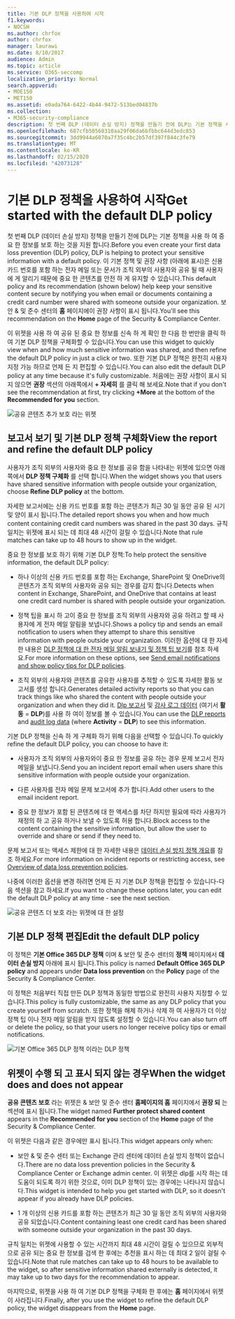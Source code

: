 ```yaml
---
title: 기본 DLP 정책을 사용하여 시작
f1.keywords:
- NOCSH
ms.author: chrfox
author: chrfox
manager: laurawi
ms.date: 8/10/2017
audience: Admin
ms.topic: article
ms.service: O365-seccomp
localization_priority: Normal
search.appverid:
- MOE150
- MET150
ms.assetid: e0ada764-6422-4b44-9472-513bed04837b
ms.collection:
- M365-security-compliance
description: 첫 번째 DLP (데이터 손실 방지) 정책을 만들기 전에 DLP는 기본 정책을 사용 하 여 중요 한 정보를 보호 하는 것을 지원 합니다. 이 기본 정책 및 권장 사항 (아래에 표시)은 신용 카드 번호를 포함 하는 전자 메일 또는 문서가 조직 외부의 사용자와 공유 될 때 사용자에 게 알리기 때문에 중요 한 콘텐츠를 안전 하 게 유지할 수 있습니다.
ms.openlocfilehash: 687cfb50568310aa29f06da6bfbbc644d3edc853
ms.sourcegitcommit: 3dd9944a6070a7f35c4bc2b57df397f844c3fe79
ms.translationtype: MT
ms.contentlocale: ko-KR
ms.lasthandoff: 02/15/2020
ms.locfileid: "42073128"
---
```

# <a name="get-started-with-the-default-dlp-policy"></a><span data-ttu-id="86b9c-104">기본 DLP 정책을 사용하여 시작</span><span class="sxs-lookup"><span data-stu-id="86b9c-104">Get started with the default DLP policy</span></span>

<span data-ttu-id="86b9c-105">첫 번째 DLP (데이터 손실 방지) 정책을 만들기 전에 DLP는 기본 정책을 사용 하 여 중요 한 정보를 보호 하는 것을 지원 합니다.</span><span class="sxs-lookup"><span data-stu-id="86b9c-105">Before you even create your first data loss prevention (DLP) policy, DLP is helping to protect your sensitive information with a default policy.</span></span> <span data-ttu-id="86b9c-106">이 기본 정책 및 권장 사항 (아래에 표시)은 신용 카드 번호를 포함 하는 전자 메일 또는 문서가 조직 외부의 사용자와 공유 될 때 사용자에 게 알리기 때문에 중요 한 콘텐츠를 안전 하 게 유지할 수 있습니다.</span><span class="sxs-lookup"><span data-stu-id="86b9c-106">This default policy and its recommendation (shown below) help keep your sensitive content secure by notifying you when email or documents containing a credit card number were shared with someone outside your organization.</span></span> <span data-ttu-id="86b9c-107">보안 &amp; 및 준수 센터의 **홈** 페이지에이 권장 사항이 표시 됩니다.</span><span class="sxs-lookup"><span data-stu-id="86b9c-107">You'll see this recommendation on the **Home** page of the Security &amp; Compliance Center.</span></span> 
  
<span data-ttu-id="86b9c-108">이 위젯을 사용 하 여 공유 된 중요 한 정보를 신속 하 게 확인 한 다음 한 번만을 클릭 하 여 기본 DLP 정책을 구체화할 수 있습니다.</span><span class="sxs-lookup"><span data-stu-id="86b9c-108">You can use this widget to quickly view when and how much sensitive information was shared, and then refine the default DLP policy in just a click or two.</span></span> <span data-ttu-id="86b9c-109">또한 기본 DLP 정책은 완전히 사용자 지정 가능 하므로 언제 든 지 편집할 수 있습니다.</span><span class="sxs-lookup"><span data-stu-id="86b9c-109">You can also edit the default DLP policy at any time because it's fully customizable.</span></span> <span data-ttu-id="86b9c-110">처음에는 권장 사항이 표시 되지 않으면 **권장** 섹션의 아래쪽에서 **+ 자세히** 를 클릭 해 보세요.</span><span class="sxs-lookup"><span data-stu-id="86b9c-110">Note that if you don't see the recommendation at first, try clicking **+More** at the bottom of the **Recommended for you** section.</span></span> 
  
![공유 콘텐츠 추가 보호 라는 위젯](../media/2bae6dbc-cc92-4f35-b54c-c36e60226b5b.png)
  
## <a name="view-the-report-and-refine-the-default-dlp-policy"></a><span data-ttu-id="86b9c-112">보고서 보기 및 기본 DLP 정책 구체화</span><span class="sxs-lookup"><span data-stu-id="86b9c-112">View the report and refine the default DLP policy</span></span>

<span data-ttu-id="86b9c-113">사용자가 조직 외부의 사용자와 중요 한 정보를 공유 함을 나타내는 위젯에 있으면 아래쪽에서 **DLP 정책 구체화** 를 선택 합니다.</span><span class="sxs-lookup"><span data-stu-id="86b9c-113">When the widget shows you that users have shared sensitive information with people outside your organization, choose **Refine DLP policy** at the bottom.</span></span> 
  
<span data-ttu-id="86b9c-114">자세한 보고서에는 신용 카드 번호를 포함 하는 콘텐츠가 최근 30 일 동안 공유 된 시기 및 양이 표시 됩니다.</span><span class="sxs-lookup"><span data-stu-id="86b9c-114">The detailed report shows you when and how much content containing credit card numbers was shared in the past 30 days.</span></span> <span data-ttu-id="86b9c-115">규칙 일치는 위젯에 표시 되는 데 최대 48 시간이 걸릴 수 있습니다.</span><span class="sxs-lookup"><span data-stu-id="86b9c-115">Note that rule matches can take up to 48 hours to show up in the widget.</span></span>
  
<span data-ttu-id="86b9c-116">중요 한 정보를 보호 하기 위해 기본 DLP 정책:</span><span class="sxs-lookup"><span data-stu-id="86b9c-116">To help protect the sensitive information, the default DLP policy:</span></span>
  
- <span data-ttu-id="86b9c-117">하나 이상의 신용 카드 번호를 포함 하는 Exchange, SharePoint 및 OneDrive의 콘텐츠가 조직 외부의 사용자와 공유 되는 경우를 감지 합니다.</span><span class="sxs-lookup"><span data-stu-id="86b9c-117">Detects when content in Exchange, SharePoint, and OneDrive that contains at least one credit card number is shared with people outside your organization.</span></span>
    
- <span data-ttu-id="86b9c-118">정책 팁을 표시 하 고이 중요 한 정보를 조직 외부의 사용자와 공유 하려고 할 때 사용자에 게 전자 메일 알림을 보냅니다.</span><span class="sxs-lookup"><span data-stu-id="86b9c-118">Shows a policy tip and sends an email notification to users when they attempt to share this sensitive information with people outside your organization.</span></span> <span data-ttu-id="86b9c-119">이러한 옵션에 대 한 자세한 내용은 [DLP 정책에 대 한 전자 메일 알림 보내기 및 정책 팁 보기](use-notifications-and-policy-tips.md)를 참조 하세요.</span><span class="sxs-lookup"><span data-stu-id="86b9c-119">For more information on these options, see [Send email notifications and show policy tips for DLP policies](use-notifications-and-policy-tips.md).</span></span>
    
- <span data-ttu-id="86b9c-120">조직 외부의 사용자와 콘텐츠를 공유한 사용자를 추적할 수 있도록 자세한 활동 보고서를 생성 합니다.</span><span class="sxs-lookup"><span data-stu-id="86b9c-120">Generates detailed activity reports so that you can track things like who shared the content with people outside your organization and when they did it.</span></span> <span data-ttu-id="86b9c-121">[Dlp 보고서](view-the-dlp-reports.md) 및 [감사 로그 데이터](search-the-audit-log-in-security-and-compliance.md) (여기서 **활동** = **DLP**)를 사용 하 여이 정보를 볼 수 있습니다.</span><span class="sxs-lookup"><span data-stu-id="86b9c-121">You can use the [DLP reports](view-the-dlp-reports.md) and [audit log data](search-the-audit-log-in-security-and-compliance.md) (where **Activity** = **DLP**) to see this information.</span></span>
    
<span data-ttu-id="86b9c-122">기본 DLP 정책을 신속 하 게 구체화 하기 위해 다음을 선택할 수 있습니다.</span><span class="sxs-lookup"><span data-stu-id="86b9c-122">To quickly refine the default DLP policy, you can choose to have it:</span></span>
  
- <span data-ttu-id="86b9c-123">사용자가 조직 외부의 사용자와이 중요 한 정보를 공유 하는 경우 문제 보고서 전자 메일을 보냅니다.</span><span class="sxs-lookup"><span data-stu-id="86b9c-123">Send you an incident report email when users share this sensitive information with people outside your organization.</span></span>
    
- <span data-ttu-id="86b9c-124">다른 사용자를 전자 메일 문제 보고서에 추가 합니다.</span><span class="sxs-lookup"><span data-stu-id="86b9c-124">Add other users to the email incident report.</span></span>
    
- <span data-ttu-id="86b9c-125">중요 한 정보가 포함 된 콘텐츠에 대 한 액세스를 차단 하지만 필요에 따라 사용자가 재정의 하 고 공유 하거나 보낼 수 있도록 허용 합니다.</span><span class="sxs-lookup"><span data-stu-id="86b9c-125">Block access to the content containing the sensitive information, but allow the user to override and share or send if they need to.</span></span>
    
<span data-ttu-id="86b9c-126">문제 보고서 또는 액세스 제한에 대 한 자세한 내용은 [데이터 손실 방지 정책 개요](data-loss-prevention-policies.md)를 참조 하세요.</span><span class="sxs-lookup"><span data-stu-id="86b9c-126">For more information on incident reports or restricting access, see [Overview of data loss prevention policies](data-loss-prevention-policies.md).</span></span>
  
<span data-ttu-id="86b9c-127">나중에 이러한 옵션을 변경 하려면 언제 든 지 기본 DLP 정책을 편집할 수 있습니다-다음 섹션을 참고 하세요.</span><span class="sxs-lookup"><span data-stu-id="86b9c-127">If you want to change these options later, you can edit the default DLP policy at any time - see the next section.</span></span>
  
![공유 콘텐츠 더 보호 라는 위젯에 대 한 설정](../media/dad30a84-2715-4c0a-a5c5-44d85492363e.png)
  
## <a name="edit-the-default-dlp-policy"></a><span data-ttu-id="86b9c-129">기본 DLP 정책 편집</span><span class="sxs-lookup"><span data-stu-id="86b9c-129">Edit the default DLP policy</span></span>

<span data-ttu-id="86b9c-130">이 정책은 **기본 Office 365 DLP 정책** 이며 &amp; 보안 및 준수 센터의 **정책** 페이지에서 **데이터 손실 방지** 아래에 표시 됩니다.</span><span class="sxs-lookup"><span data-stu-id="86b9c-130">This policy is named **Default Office 365 DLP policy** and appears under **Data loss prevention** on the **Policy** page of the Security &amp; Compliance Center.</span></span> 
  
<span data-ttu-id="86b9c-131">이 정책은 처음부터 직접 만든 DLP 정책과 동일한 방법으로 완전히 사용자 지정할 수 있습니다.</span><span class="sxs-lookup"><span data-stu-id="86b9c-131">This policy is fully customizable, the same as any DLP policy that you create yourself from scratch.</span></span> <span data-ttu-id="86b9c-132">또한 정책을 해제 하거나 삭제 하 여 사용자가 더 이상 정책 팁 이나 전자 메일 알림을 받지 않도록 설정할 수 있습니다.</span><span class="sxs-lookup"><span data-stu-id="86b9c-132">You can also turn off or delete the policy, so that your users no longer receive policy tips or email notifications.</span></span>
  
![기본 Office 365 DLP 정책 이라는 DLP 정책](../media/260731e8-4d57-4c98-abec-07b052ec48d5.png)
  
## <a name="when-the-widget-does-and-does-not-appear"></a><span data-ttu-id="86b9c-134">위젯이 수행 되 고 표시 되지 않는 경우</span><span class="sxs-lookup"><span data-stu-id="86b9c-134">When the widget does and does not appear</span></span>

<span data-ttu-id="86b9c-135">**공유 콘텐츠 보호** 라는 위젯은 &amp; 보안 및 준수 센터 **홈페이지의 홈** 페이지에서 **권장 되** 는 섹션에 표시 됩니다.</span><span class="sxs-lookup"><span data-stu-id="86b9c-135">The widget named **Further protect shared content** appears in the **Recommended for you** section of the **Home** page of the Security &amp; Compliance Center.</span></span> 
  
<span data-ttu-id="86b9c-136">이 위젯은 다음과 같은 경우에만 표시 됩니다.</span><span class="sxs-lookup"><span data-stu-id="86b9c-136">This widget appears only when:</span></span>
  
- <span data-ttu-id="86b9c-137">보안 &amp; 및 준수 센터 또는 Exchange 관리 센터에 데이터 손실 방지 정책이 없습니다.</span><span class="sxs-lookup"><span data-stu-id="86b9c-137">There are no data loss prevention policies in the Security &amp; Compliance Center or Exchange admin center.</span></span> <span data-ttu-id="86b9c-138">이 위젯은 dlp를 시작 하는 데 도움이 되도록 하기 위한 것으로, 이미 DLP 정책이 있는 경우에는 나타나지 않습니다.</span><span class="sxs-lookup"><span data-stu-id="86b9c-138">This widget is intended to help you get started with DLP, so it doesn't appear if you already have DLP policies.</span></span>
    
- <span data-ttu-id="86b9c-139">1 개 이상의 신용 카드를 포함 하는 콘텐츠가 최근 30 일 동안 조직 외부의 사용자와 공유 되었습니다.</span><span class="sxs-lookup"><span data-stu-id="86b9c-139">Content containing least one credit card has been shared with someone outside your organization in the past 30 days.</span></span>
    
<span data-ttu-id="86b9c-140">규칙 일치는 위젯에 사용할 수 있는 시간까지 최대 48 시간이 걸릴 수 있으므로 외부적으로 공유 되는 중요 한 정보를 검색 한 후에는 추천을 표시 하는 데 최대 2 일이 걸릴 수 있습니다.</span><span class="sxs-lookup"><span data-stu-id="86b9c-140">Note that rule matches can take up to 48 hours to be available to the widget, so after sensitive information shared externally is detected, it may take up to two days for the recommendation to appear.</span></span>
  
<span data-ttu-id="86b9c-141">마지막으로, 위젯을 사용 하 여 기본 DLP 정책을 구체화 한 후에는 **홈** 페이지에서 위젯이 사라집니다.</span><span class="sxs-lookup"><span data-stu-id="86b9c-141">Finally, after you use the widget to refine the default DLP policy, the widget disappears from the **Home** page.</span></span> 
  

